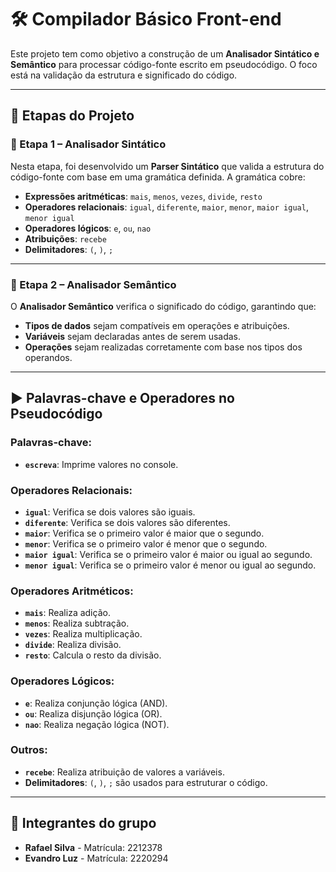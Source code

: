 # 🛠️ Compilador Básico Front-end

Este projeto tem como objetivo a construção de um **Analisador Sintático e Semântico** para processar código-fonte escrito em pseudocódigo. O foco está na validação da estrutura e significado do código.

---

## 📌 Etapas do Projeto

### 🔹 Etapa 1 – Analisador Sintático

Nesta etapa, foi desenvolvido um **Parser Sintático** que valida a estrutura do código-fonte com base em uma gramática definida. A gramática cobre:

- **Expressões aritméticas**: `mais`, `menos`, `vezes`, `divide`, `resto`
- **Operadores relacionais**: `igual`, `diferente`, `maior`, `menor`, `maior igual`, `menor igual`
- **Operadores lógicos**: `e`, `ou`, `nao`
- **Atribuições**: `recebe`
- **Delimitadores**: `(`, `)`, `;`

---

### 🔹 Etapa 2 – Analisador Semântico

O **Analisador Semântico** verifica o significado do código, garantindo que:

- **Tipos de dados** sejam compatíveis em operações e atribuições.
- **Variáveis** sejam declaradas antes de serem usadas.
- **Operações** sejam realizadas corretamente com base nos tipos dos operandos.

---

## ▶️ Palavras-chave e Operadores no Pseudocódigo

### Palavras-chave:
- **`escreva`**: Imprime valores no console.

### Operadores Relacionais:
- **`igual`**: Verifica se dois valores são iguais.
- **`diferente`**: Verifica se dois valores são diferentes.
- **`maior`**: Verifica se o primeiro valor é maior que o segundo.
- **`menor`**: Verifica se o primeiro valor é menor que o segundo.
- **`maior igual`**: Verifica se o primeiro valor é maior ou igual ao segundo.
- **`menor igual`**: Verifica se o primeiro valor é menor ou igual ao segundo.

### Operadores Aritméticos:
- **`mais`**: Realiza adição.
- **`menos`**: Realiza subtração.
- **`vezes`**: Realiza multiplicação.
- **`divide`**: Realiza divisão.
- **`resto`**: Calcula o resto da divisão.

### Operadores Lógicos:
- **`e`**: Realiza conjunção lógica (AND).
- **`ou`**: Realiza disjunção lógica (OR).
- **`nao`**: Realiza negação lógica (NOT).

### Outros:
- **`recebe`**: Realiza atribuição de valores a variáveis.
- **Delimitadores**: `(`, `)`, `;` são usados para estruturar o código.

---

## 👥 Integrantes do grupo
- **Rafael Silva** - Matrícula: 2212378
- **Evandro Luz** - Matrícula: 2220294